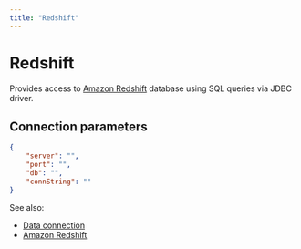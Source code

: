 ```yaml
---
title: "Redshift"
---
```

<!-- SUBTITLE: -->

# Redshift

Provides access to [Amazon Redshift](https://aws.amazon.com/en/redshift/)
database using SQL queries via JDBC driver.

## Connection parameters

```json
{
    "server": "",
    "port": "",
    "db": "",
    "connString": ""
}
```

See also:

* [Data connection](../data-connection.md)
* [Amazon Redshift](https://aws.amazon.com/en/redshift/)
